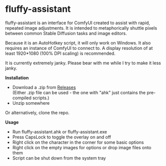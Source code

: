 # fluffy-assistant
<p>
fluffy-assistant is an interface for ComfyUI created to assist with rapid, repeated image adjustments. It is intended to metaphorically shuttle pixels between common Stable Diffusion tasks and image editors.
</p>

<p>
Because it is an AutoHotkey script, it will only work on Windows. It also requires an instance of ComfyUI to connect to. A display resolution of at least 1920*1080 (100% DPI scaling) is recommended.
</p>

<p>
It is currently extremely janky. Please bear with me while I try to make it less janky.
</p>

<b>Installation</b><br>
<ul>
  <li> Download a .zip from <a href="https://github.com/fluffy-bunnies/fluffy-assistant/releases">Releases</a><br> (Either .zip file can be used - the one with "ahk" just contains the pre-compiled scripts.)</li>
  <li> Unzip somewhere</li>
</ul>

Or alternatively, clone the repo.

<b>Usage</b><br>
<ul>
  <li>Run fluffy-assistant.ahk or fluffy-assistant.exe</li>
  <li>Press CapsLock to toggle the overlay on and off</li>
  <li>Right click on the character in the corner for some basic options</li>
  <li>Right click on the empty images for options or drop image files onto them</li>
  <li>Script can be shut down from the system tray</li>
</ul>
